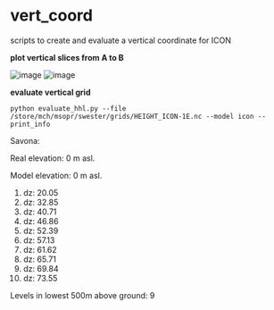 # vert_coord
scripts to create and evaluate a vertical coordinate for ICON

**plot vertical slices from A to B**


![image](https://user-images.githubusercontent.com/28092474/169787515-ed99ca27-590a-4156-b92d-c18259a60c16.png)
![image](https://user-images.githubusercontent.com/28092474/169787569-4e224852-bbf6-44d7-b978-f71d29557bed.png)



**evaluate vertical grid**


``python evaluate_hhl.py --file /store/mch/msopr/swester/grids/HEIGHT_ICON-1E.nc --model icon --print_info``

  Savona:
  
   Real elevation: 0 m asl.
  
   Model elevation: 0 m asl.
   
   1. dz: 20.05
   2. dz: 32.85
   3. dz: 40.71
   4. dz: 46.86
   5. dz: 52.39
   6. dz: 57.13
   7. dz: 61.62
   8. dz: 65.71
   9. dz: 69.84
   10. dz: 73.55
   
   Levels in lowest 500m above ground: 9
